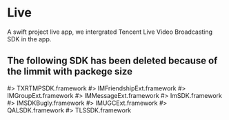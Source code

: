 # Live
A swift project live app, we intergrated Tencent Live Video Broadcasting SDK in the app.
## The following SDK has been deleted because of the limmit with packege size
#> TXRTMPSDK.framework
#> IMFriendshipExt.framework
#> IMGroupExt.framework
#> IMMessageExt.framework
#> ImSDK.framework
#> IMSDKBugly.framework
#> IMUGCExt.framework
#> QALSDK.framework
#> TLSSDK.framework


